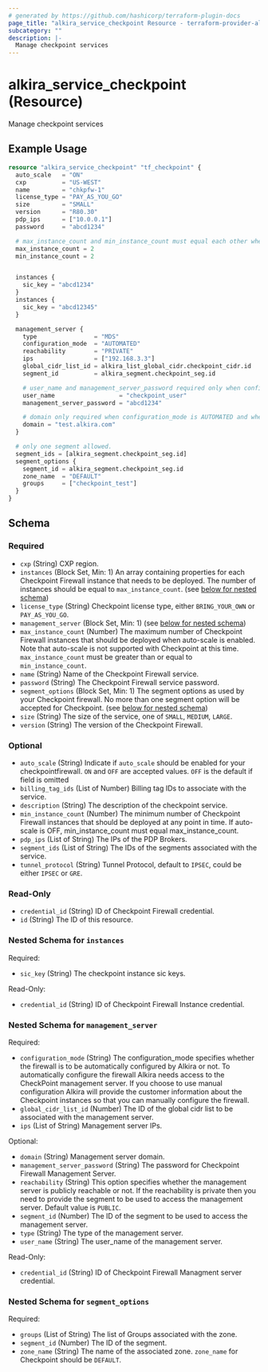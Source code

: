 ```yaml
---
# generated by https://github.com/hashicorp/terraform-plugin-docs
page_title: "alkira_service_checkpoint Resource - terraform-provider-alkira"
subcategory: ""
description: |-
  Manage checkpoint services
---
```


# alkira_service_checkpoint (Resource)

Manage checkpoint services

## Example Usage

```terraform
resource "alkira_service_checkpoint" "tf_checkpoint" {
  auto_scale   = "ON"
  cxp          = "US-WEST"
  name         = "chkpfw-1"
  license_type = "PAY_AS_YOU_GO"
  size         = "SMALL"
  version      = "R80.30"
  pdp_ips      = ["10.0.0.1"]
  password     = "abcd1234"

  # max_instance_count and min_instance_count must equal each other when auto_scale is off.
  max_instance_count = 2
  min_instance_count = 2


  instances {
    sic_key = "abcd1234"
  }
  instances {
    sic_key = "abcd12345"
  }

  management_server {
    type                = "MDS"
    configuration_mode  = "AUTOMATED"
    reachability        = "PRIVATE"
    ips                 = ["192.168.3.3"]
    global_cidr_list_id = alkira_list_global_cidr.checkpoint_cidr.id
    segment_id          = alkira_segment.checkpoint_seg.id

    # user_name and management_server_password required only when configuration_mode is AUTOMATED.
    user_name                  = "checkpoint_user"
    management_server_password = "abcd1234"

    # domain only required when configuration_mode is AUTOMATED and when type is MDS.
    domain = "test.alkira.com"
  }

  # only one segment allowed.    
  segment_ids = [alkira_segment.checkpoint_seg.id]
  segment_options {
    segment_id = alkira_segment.checkpoint_seg.id
    zone_name  = "DEFAULT"
    groups     = ["checkpoint_test"]
  }
}
```

<!-- schema generated by tfplugindocs -->
## Schema

### Required

- `cxp` (String) CXP region.
- `instances` (Block Set, Min: 1) An array containing properties for each Checkpoint Firewall instance that needs to be deployed. The number of instances should be equal to `max_instance_count`. (see [below for nested schema](#nestedblock--instances))
- `license_type` (String) Checkpoint license type, either `BRING_YOUR_OWN` or `PAY_AS_YOU_GO`.
- `management_server` (Block Set, Min: 1) (see [below for nested schema](#nestedblock--management_server))
- `max_instance_count` (Number) The maximum number of Checkpoint Firewall instances that should be deployed when auto-scale is enabled. Note that auto-scale is not supported with Checkpoint at this time. `max_instance_count` must be greater than or equal to `min_instance_count`.
- `name` (String) Name of the Checkpoint Firewall service.
- `password` (String) The Checkpoint Firewall service password.
- `segment_options` (Block Set, Min: 1) The segment options as used by your Checkpoint firewall. No more than one segment option will be accepted for Checkpoint. (see [below for nested schema](#nestedblock--segment_options))
- `size` (String) The size of the service, one of `SMALL`, `MEDIUM`, `LARGE`.
- `version` (String) The version of the Checkpoint Firewall.

### Optional

- `auto_scale` (String) Indicate if `auto_scale` should be enabled for your checkpointfirewall. `ON` and `OFF` are accepted values. `OFF` is the default if field is omitted
- `billing_tag_ids` (List of Number) Billing tag IDs to associate with the service.
- `description` (String) The description of the checkpoint service.
- `min_instance_count` (Number) The minimum number of Checkpoint Firewall instances that should be deployed at any point in time. If auto-scale is OFF, min_instance_count must equal max_instance_count.
- `pdp_ips` (List of String) The IPs of the PDP Brokers.
- `segment_ids` (List of String) The IDs of the segments associated with the service.
- `tunnel_protocol` (String) Tunnel Protocol, default to `IPSEC`, could be either `IPSEC` or `GRE`.

### Read-Only

- `credential_id` (String) ID of Checkpoint Firewall credential.
- `id` (String) The ID of this resource.

<a id="nestedblock--instances"></a>
### Nested Schema for `instances`

Required:

- `sic_key` (String) The checkpoint instance sic keys.

Read-Only:

- `credential_id` (String) ID of Checkpoint Firewall Instance credential.


<a id="nestedblock--management_server"></a>
### Nested Schema for `management_server`

Required:

- `configuration_mode` (String) The configuration_mode specifies whether the firewall is to be automatically configured by Alkira or not. To automatically configure the firewall Alkira needs access to the CheckPoint management server. If you choose to use manual configuration Alkira will provide the customer information about the Checkpoint instances so that you can manually configure the firewall.
- `global_cidr_list_id` (Number) The ID of the global cidr list to be associated with the management server.
- `ips` (List of String) Management server IPs.

Optional:

- `domain` (String) Management server domain.
- `management_server_password` (String) The password for Checkpoint Firewall Management Server.
- `reachability` (String) This option specifies whether the management server is publicly reachable or not. If the reachability is private then you need to provide the segment to be used to access the management server. Default value is `PUBLIC`.
- `segment_id` (Number) The ID of the segment to be used to access the management server.
- `type` (String) The type of the management server.
- `user_name` (String) The user_name of the management server.

Read-Only:

- `credential_id` (String) ID of Checkpoint Firewall Managment server credential.


<a id="nestedblock--segment_options"></a>
### Nested Schema for `segment_options`

Required:

- `groups` (List of String) The list of Groups associated with the zone.
- `segment_id` (Number) The ID of the segment.
- `zone_name` (String) The name of the associated zone. `zone_name` for Checkpoint should be `DEFAULT`.



